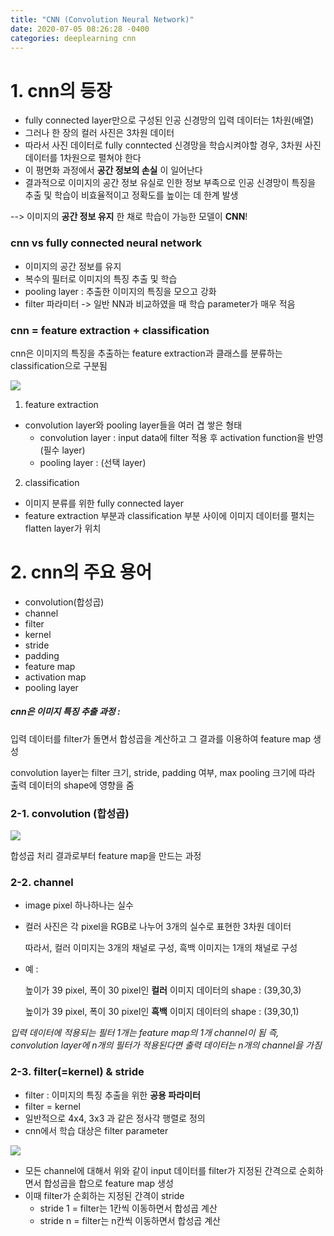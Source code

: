 ```yaml
---
title: "CNN (Convolution Neural Network)"
date: 2020-07-05 08:26:28 -0400
categories: deeplearning cnn
---
```


# 1. cnn의 등장
- fully connected layer만으로 구성된 인공 신경망의 입력 데이터는 1차원(배열)
- 그러나 한 장의 컬러 사진은 3차원 데이터
- 따라서 사진 데이터로 fully conntected 신경망을 학습시켜야할 경우, 3차원 사진 데이터를 1차원으로 펼쳐야 한다
- 이 평면화 과정에서 __공간 정보의 손실__ 이 일어난다
- 결과적으로 이미지의 공간 정보 유실로 인한 정보 부족으로 인공 신경망이 특징을 추출 및 학습이 비효율적이고 정확도를 높이는 데 한계 발생

--> 이미지의 __공간 정보 유지__ 한 채로 학습이 가능한 모델이 __CNN__!


### cnn vs fully connected neural network
- 이미지의 공간 정보를 유지
- 복수의 필터로 이미지의 특징 추출 및 학습
- pooling layer : 추출한 이미지의 특징을 모으고 강화
- filter 파라미터 -> 일반 NN과 비교하였을 때 학습 parameter가 매우 적음


### cnn = feature extraction + classification

cnn은 이미지의 특징을 추출하는 feature extraction과 클래스를 분류하는 classification으로 구분됨

<img src = "https://taewanmerepo.github.io/2018/01/cnn/head.png">

1. feature extraction
- convolution layer와 pooling layer들을 여러 겹 쌓은 형태
  - convolution layer : input data에 filter 적용 후 activation function을 반영 (필수 layer)
  - pooling layer : (선택 layer)
2. classification
- 이미지 분류를 위한 fully connected layer
- feature extraction 부분과 classification 부분 사이에 이미지 데이터를 펼치는 flatten layer가 위치


# 2. cnn의 주요 용어
- convolution(합성곱)
- channel
- filter
- kernel
- stride
- padding
- feature map
- activation map
- pooling layer

##### cnn은 이미지 특징 추출 과정 : 
입력 데이터를 filter가 돌면서 합성곱을 계산하고 그 결과를 이용하여 feature map 생성

convolution layer는 filter 크기, stride, padding 여부, max pooling 크기에 따라 출력 데이터의 shape에 영향을 줌


### 2-1. convolution (합성곱)
<img src = "http://deeplearning.stanford.edu/wiki/images/6/6c/Convolution_schematic.gif">

합성곱 처리 결과로부터 feature map을 만드는 과정

### 2-2. channel
- image pixel 하나하나는 실수
- 컬러 사진은 각 pixel을 RGB로 나누어 3개의 실수로 표현한 3차원 데이터 
  
  따라서, 컬러 이미지는 3개의 채널로 구성, 흑백 이미지는 1개의 채널로 구성
- 예 : 
 
  높이가 39 pixel, 폭이 30 pixel인 __컬러__ 이미지 데이터의 shape : (39,30,3)
  
  높이가 39 pixel, 폭이 30 pixel인 __흑백__ 이미지 데이터의 shape : (39,30,1)

_입력 데이터에 적용되는 필터 1개는 feature map의 1개 channel이 됨_
_즉, convolution layer에 n개의 필터가 적용된다면 출력 데이터는 n개의 channel을 가짐_


### 2-3. filter(=kernel) & stride

- filter : 이미지의 특징 추출을 위한 __공용 파라미터__
- filter = kernel
- 일반적으로 4x4, 3x3 과 같은 정사각 행렬로 정의
- cnn에서 학습 대상은 filter parameter

<img src = "https://taewanmerepo.github.io/2018/01/cnn/conv.png">

- 모든 channel에 대해서 위와 같이 input 데이터를 filter가 지정된 간격으로 순회하면서 합성곱을 합으로 feature map 생성
- 이때 filter가 순회하는 지정된 간격이 stride
  - stride 1 = filter는 1칸씩 이동하면서 합성곱 계산
  - stride n = filter는 n칸씩 이동하면서 합성곱 계산




























